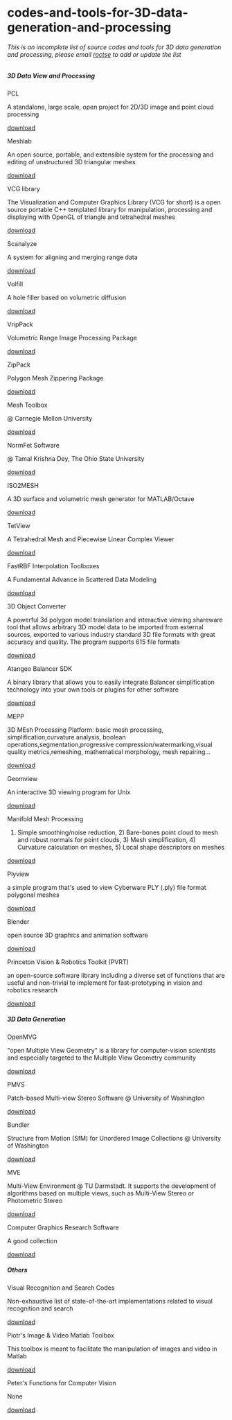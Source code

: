 # codes-and-tools-for-3D-data-generation-and-processing

###### This is an incomplete list of source codes and tools for 3D data generation and processing, please email [roctse](xtp.whu@gmail.com) to add or update the list

##### 3D Data View and Processing

PCL

A standalone, large scale, open project for 2D/3D image and point cloud processing

[download](http://meshlab.sourceforge.net/)

Meshlab

An open source, portable, and extensible system for the processing and editing of unstructured 3D triangular meshes 

[download](http://meshlab.sourceforge.net/)

VCG library

The Visualization and Computer Graphics Library (VCG for short) is a open source portable C++ templated library for manipulation, processing and displaying with OpenGL of triangle and tetrahedral meshes 

[download](http://vcg.isti.cnr.it/~cignoni/newvcglib/html/)

Scanalyze

A system for aligning and merging range data 

[download](http://graphics.stanford.edu/software/)

Volfill

A hole filler based on volumetric diffusion 

[download](http://graphics.stanford.edu/software/)

VripPack

Volumetric Range Image Processing Package 

[download](http://graphics.stanford.edu/software/)

ZipPack

Polygon Mesh Zippering Package 

[download](http://graphics.stanford.edu/software/zippack/)

Mesh Toolbox

@ Carnegie Mellon University 

[download](http://yulanguo.me/www.cs.cmu.edu/~vmr/software/meshtoolbox/downloads.html)

NormFet Software

@ Tamal Krishna Dey, The Ohio State University 

[download](http://web.cse.ohio-state.edu/~dey.8/normfet.html)

ISO2MESH

A 3D surface and volumetric mesh generator for MATLAB/Octave 

[download](http://iso2mesh.sourceforge.net/cgi-bin/index.cgi?Home)

TetView

A Tetrahedral Mesh and Piecewise Linear Complex Viewer 

[download](http://tetgen.berlios.de/tetview.html)

FastRBF Interpolation Toolboxes

A Fundamental Advance in Scattered Data Modeling 

[download](http://www.farfieldtechnology.com/products/toolbox/)

3D Object Converter

A powerful 3d polygon model translation and interactive viewing shareware tool that allows arbitrary 3D model data to be imported from external sources, exported to various industry standard 3D file formats with great accuracy and quality. The program supports 615 file formats 

[download](http://3doc.i3dconverter.com/)

Atangeo Balancer SDK

A binary library that allows you to easily integrate Balancer simplification technology into your own tools or plugins for other software 

[download](http://www.atangeo.com/products/sdk)

MEPP

3D MEsh Processing Platform: basic mesh processing, simplification,curvature analysis, boolean operations,segmentation,progressive compression/watermarking,visual quality metrics,remeshing, mathematical morphology, mesh repairing... 

[download](http://liris.cnrs.fr/mepp/index.html)

Geomview

An interactive 3D viewing program for Unix 

[download](http://www.geomview.org/)

Manifold Mesh Processing

1) Simple smoothing/noise reduction, 2) Bare-bones point cloud to mesh and robust normals for point clouds, 3) Mesh simplification, 4) Curvature calculation on meshes, 5) Local shape descriptors on meshes 

[download](https://sourceforge.net/projects/meshprocessing/)

Plyview

a simple program that's used to view Cyberware PLY (.ply) file format polygonal meshes 

[download](http://cyberware.com/products/software/plyview.html)

Blender

open source 3D graphics and animation software 

[download](https://www.blender.org/)

Princeton Vision & Robotics Toolkit (PVRT)

an open-source software library including a diverse set of functions that are useful and non-trivial to implement for fast-prototyping in vision and robotics research 

[download](http://robots.princeton.edu/code.html)

##### 3D Data Generation

OpenMVG

"open Multiple View Geometry" is a library for computer-vision scientists and especially targeted to the Multiple View Geometry community

[download](http://imagine.enpc.fr/~moulonp/openMVG/)

PMVS

Patch-based Multi-view Stereo Software @ University of Washington

[download](http://www.di.ens.fr/pmvs/)

Bundler

Structure from Motion (SfM) for Unordered Image Collections @ University of Washington

[download](http://www.cs.cornell.edu/~snavely/bundler/)

MVE

Multi-View Environment @ TU Darmstadt. It supports the development of algorithms based on multiple views, such as Multi-View Stereo or Photometric Stereo

[download](http://www.gcc.tu-darmstadt.de/home/proj/mve/)

Computer Graphics Research Software

A good collection

[download](http://www.cs.cornell.edu/~snavely/bundler/)

##### Others

Visual Recognition and Search Codes

Non-exhaustive list of state-of-the-art implementations related to visual recognition and search

[download](http://rogerioferis.com/VisualRecognitionAndSearch2014/Resources.html)

Piotr's Image & Video Matlab Toolbox

This toolbox is meant to facilitate the manipulation of images and video in Matlab

[download](http://yulanguo.me/vision.ucsd.edu/~pdollar/toolbox/doc/)

Peter's Functions for Computer Vision

None

[download](http://www.peterkovesi.com/matlabfns/index.html)
